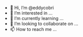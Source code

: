 - 👋 Hi, I’m @eddycobri
- 👀 I’m interested in ...
- 🌱 I’m currently learning ...
- 💞️ I’m looking to collaborate on ...
- 📫 How to reach me ...

<!---
eddycobri/eddycobri is a ✨ special ✨ repository because its `README.md` (this file) appears on your GitHub profile.
You can click the Preview link to take a look at your changes.
--->
